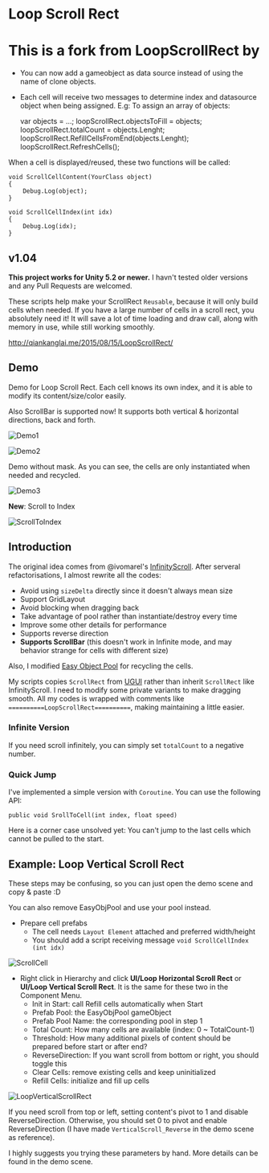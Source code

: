 # Loop Scroll Rect

# This is a fork from LoopScrollRect by 
 - You can now add a gameobject as data source instead of using the name of clone objects. 
 - Each cell will receive two messages to determine index and datasource object when being assigned. E.g:
To assign an array of objects:

	var objects = ...;
        loopScrollRect.objectsToFill = objects;
	loopScrollRect.totalCount = objects.Lenght;
        loopScrollRect.RefillCellsFromEnd(objects.Lenght);
        loopScrollRect.RefreshCells();

    
When a cell is displayed/reused, these two functions will be called:

    void ScrollCellContent(YourClass object)
    {
        Debug.Log(object);
    }

    void ScrollCellIndex(int idx)
    {
        Debug.Log(idx);
    }

## v1.04

__This project works for Unity 5.2 or newer.__ I havn't tested older versions and any Pull Requests are welcomed.

These scripts help make your ScrollRect `Reusable`, because it will only build cells when needed. If you have a large number of cells in a scroll rect, you absolutely need it! It will save a lot of time loading and draw call, along with memory in use, while still working smoothly.

http://qiankanglai.me/2015/08/15/LoopScrollRect/

## Demo

Demo for Loop Scroll Rect. Each cell knows its own index, and it is able to modify its content/size/color easily.

Also ScrollBar is supported now! It supports both vertical & horizontal directions, back and forth.

![Demo1](Images/demo1.gif)

![Demo2](Images/demo2.gif)

Demo without mask. As you can see, the cells are only instantiated when needed and recycled.

![Demo3](Images/demo3.gif)

**New**: Scroll to Index

![ScrollToIndex](Images/ScrollToIndex.gif)

## Introduction

The original idea comes from @ivomarel's [InfinityScroll](https://github.com/ivomarel/InfinityScroll). After serveral refactorisations, I almost rewrite all the codes:
- Avoid using `sizeDelta` directly since it doesn't always mean size
- Support GridLayout
- Avoid blocking when dragging back
- Take advantage of pool rather than instantiate/destroy every time
- Improve some other details for performance
- Supports reverse direction
- **Supports ScrollBar** (this doesn't work in Infinite mode, and may behavior strange for cells with different size)

Also, I modified [Easy Object Pool](https://www.assetstore.unity3d.com/cn/#!/content/31928) for recycling the cells.

My scripts copies `ScrollRect` from [UGUI](https://bitbucket.org/Unity-Technologies/ui) rather than inherit `ScrollRect` like InfinityScroll. I need to modify some private variants to make dragging smooth. All my codes is wrapped with comments like `==========LoopScrollRect==========`, making maintaining a little easier.

### Infinite Version

If you need scroll infinitely, you can simply set `totalCount` to a negative number.

### Quick Jump

I've implemented a simple version with `Coroutine`. You can use the following API:

    public void SrollToCell(int index, float speed)

Here is a corner case unsolved yet: You can't jump to the last cells which cannot be pulled to the start.

## Example: Loop Vertical Scroll Rect

These steps may be confusing, so you can just open the demo scene and copy & paste :D

You can also remove EasyObjPool and use your pool instead.

- Prepare cell prefabs
    - The cell needs `Layout Element` attached and preferred width/height
    - You should add a script receiving message `void ScrollCellIndex (int idx) `

![ScrollCell](Images/ScrollCell.png)

- Right click in Hierarchy and click **UI/Loop Horizontal Scroll Rect** or **UI/Loop Vertical Scroll Rect**. It is the same for these two in the Component Menu.
    - Init in Start: call Refill cells automatically when Start
    - Prefab Pool: the EasyObjPool gameObject
    - Prefab Pool Name: the corresponding pool in step 1
    - Total Count: How many cells are available (index: 0 ~ TotalCount-1)
    - Threshold: How many additional pixels of content should be prepared before start or after end?
    - ReverseDirection: If you want scroll from bottom or right, you should toggle this
    - Clear Cells: remove existing cells and keep uninitialized
    - Refill Cells: initialize and fill up cells

![LoopVerticalScrollRect](Images/LoopVerticalScrollRect.png)

If you need scroll from top or left, setting content's pivot to 1 and disable ReverseDirection. Otherwise, you should set 0 to pivot and enable ReverseDirection (I have made `VerticalScroll_Reverse` in the demo scene as reference).

I highly suggests you trying these parameters by hand. More details can be found in the demo scene.
